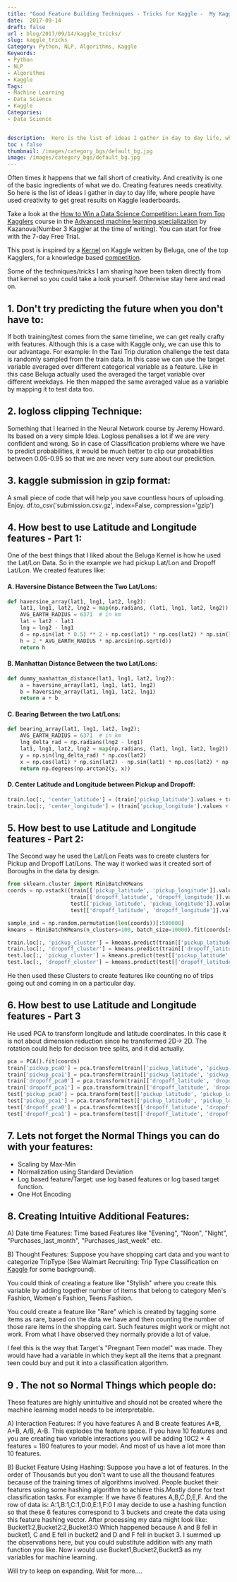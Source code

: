 ```yaml
---
title: "Good Feature Building Techniques - Tricks for Kaggle -  My Kaggle Code Repository"
date:  2017-09-14
draft: false
url : blog/2017/09/14/kaggle_tricks/
slug: kaggle_tricks
Category: Python, NLP, Algorithms, Kaggle
Keywords:
- Python
- NLP
- Algorithms
- Kaggle
Tags:
- Machine Learning
- Data Science
- Kaggle
Categories:
- Data Science


description:  Here is the list of ideas I gather in day to day life, where people have used creativity to get great results on Kaggle
toc : false
thumbnail: /images/category_bgs/default_bg.jpg
image: /images/category_bgs/default_bg.jpg
---
```


Often times it happens that we fall short of creativity. And creativity is one of the basic ingredients of what we do. Creating features needs creativity. So here is the list of ideas I gather in day to day life, where people have used creativity to get great results on Kaggle leaderboards.

Take a look at the [How to Win a Data Science Competition: Learn from Top Kagglers](https://imp.i384100.net/kjX9md) course in the [Advanced machine learning specialization](https://imp.i384100.net/kjX9md) by Kazanova(Number 3 Kaggler at the time of writing). You can start for free with the 7-day Free Trial.


This post is inspired by a [Kernel](https://www.kaggle.com/gaborfodor/from-eda-to-the-top-lb-0-368) on Kaggle written by Beluga, one of the top Kagglers, for a knowledge based [competition](https://www.kaggle.com/c/nyc-taxi-trip-duration).

Some of the techniques/tricks I am sharing have been taken directly from that kernel so you could take a look yourself.
Otherwise stay here and read on.

## 1. Don't try predicting the future when you don't have to:

If both training/test comes from the same timeline, we can get really crafty with features. Although this is a case with Kaggle only, we can use this to our advantage. For example: In the Taxi Trip duration challenge the test data is randomly sampled from the train data. In this case we can use the target variable averaged over different categorical variable as a feature. Like in this case Beluga actually used the averaged the target variable over different weekdays. He then mapped the same averaged value as a variable by mapping it to test data too.

## 2. logloss clipping Technique:

Something that I learned in the Neural Network course by Jeremy Howard. Its based on a very simple Idea. Logloss penalises a lot if we are very confident and wrong. So in case of Classification problems where we have to predict probabilities, it would be much better to clip our probabilities between 0.05-0.95 so that we are never very sure about our prediction.

## 3. kaggle submission in gzip format:

A small piece of code that will help you save countless hours of uploading. Enjoy.
df.to_csv('submission.csv.gz', index=False, compression='gzip')

## 4. How best to use Latitude and Longitude features - Part 1:

One of the best things that I liked about the Beluga Kernel is how he used the Lat/Lon Data. So in the example we had pickup Lat/Lon and Dropoff Lat/Lon. We created features like:

#### A. Haversine Distance Between the Two Lat/Lons:

```py
def haversine_array(lat1, lng1, lat2, lng2):
    lat1, lng1, lat2, lng2 = map(np.radians, (lat1, lng1, lat2, lng2))
    AVG_EARTH_RADIUS = 6371  # in km
    lat = lat2 - lat1
    lng = lng2 - lng1
    d = np.sin(lat * 0.5) ** 2 + np.cos(lat1) * np.cos(lat2) * np.sin(lng * 0.5) ** 2
    h = 2 * AVG_EARTH_RADIUS * np.arcsin(np.sqrt(d))
    return h
```

#### B. Manhattan Distance Between the two Lat/Lons:

```py
def dummy_manhattan_distance(lat1, lng1, lat2, lng2):
    a = haversine_array(lat1, lng1, lat1, lng2)
    b = haversine_array(lat1, lng1, lat2, lng1)
    return a + b
```

#### C. Bearing Between the two Lat/Lons:

```py
def bearing_array(lat1, lng1, lat2, lng2):
    AVG_EARTH_RADIUS = 6371  # in km
    lng_delta_rad = np.radians(lng2 - lng1)
    lat1, lng1, lat2, lng2 = map(np.radians, (lat1, lng1, lat2, lng2))
    y = np.sin(lng_delta_rad) * np.cos(lat2)
    x = np.cos(lat1) * np.sin(lat2) - np.sin(lat1) * np.cos(lat2) * np.cos(lng_delta_rad)
    return np.degrees(np.arctan2(y, x))
```

#### D. Center Latitude and Longitude between Pickup and Dropoff:

```py
train.loc[:, 'center_latitude'] = (train['pickup_latitude'].values + train['dropoff_latitude'].values) / 2
train.loc[:, 'center_longitude'] = (train['pickup_longitude'].values + train['dropoff_longitude'].values) / 2
```

## 5. How best to use Latitude and Longitude features - Part 2:
The Second way he used the Lat/Lon Feats was to create clusters for Pickup and Dropoff Lat/Lons. The way it worked was it created sort of Boroughs in the data by design.

```py
from sklearn.cluster import MiniBatchKMeans
coords = np.vstack((train[['pickup_latitude', 'pickup_longitude']].values,
                    train[['dropoff_latitude', 'dropoff_longitude']].values,
                    test[['pickup_latitude', 'pickup_longitude']].values,
                    test[['dropoff_latitude', 'dropoff_longitude']].values))

sample_ind = np.random.permutation(len(coords))[:500000]
kmeans = MiniBatchKMeans(n_clusters=100, batch_size=10000).fit(coords[sample_ind])

train.loc[:, 'pickup_cluster'] = kmeans.predict(train[['pickup_latitude', 'pickup_longitude']])
train.loc[:, 'dropoff_cluster'] = kmeans.predict(train[['dropoff_latitude', 'dropoff_longitude']])
test.loc[:, 'pickup_cluster'] = kmeans.predict(test[['pickup_latitude', 'pickup_longitude']])
test.loc[:, 'dropoff_cluster'] = kmeans.predict(test[['dropoff_latitude', 'dropoff_longitude']])
```

He then used these Clusters to create features like counting no of trips going out and coming in on a particular day.

## 6. How best to use Latitude and Longitude features - Part 3

He used PCA to transform longitude and latitude coordinates. In this case it is not about dimension reduction since he transformed 2D-> 2D. The rotation could help for decision tree splits, and it did actually.

```py
pca = PCA().fit(coords)
train['pickup_pca0'] = pca.transform(train[['pickup_latitude', 'pickup_longitude']])[:, 0]
train['pickup_pca1'] = pca.transform(train[['pickup_latitude', 'pickup_longitude']])[:, 1]
train['dropoff_pca0'] = pca.transform(train[['dropoff_latitude', 'dropoff_longitude']])[:, 0]
train['dropoff_pca1'] = pca.transform(train[['dropoff_latitude', 'dropoff_longitude']])[:, 1]
test['pickup_pca0'] = pca.transform(test[['pickup_latitude', 'pickup_longitude']])[:, 0]
test['pickup_pca1'] = pca.transform(test[['pickup_latitude', 'pickup_longitude']])[:, 1]
test['dropoff_pca0'] = pca.transform(test[['dropoff_latitude', 'dropoff_longitude']])[:, 0]
test['dropoff_pca1'] = pca.transform(test[['dropoff_latitude', 'dropoff_longitude']])[:, 1]
```

## 7. Lets not forget the Normal Things you can do with your features:

- Scaling by Max-Min
- Normalization using Standard Deviation
- Log based feature/Target: use log based features or log based target function.
- One Hot Encoding

## 8. Creating Intuitive Additional Features:

A) Date time Features: Time based Features like "Evening", "Noon", "Night", "Purchases_last_month", "Purchases_last_week" etc.

B) Thought Features: Suppose you have shopping cart data and you want to categorize TripType (See Walmart Recruiting: Trip Type Classification on [Kaggle](https://www.kaggle.com/c/walmart-recruiting-trip-type-classification/) for some background).

You could think of creating a feature like "Stylish" where you create this variable by adding together number of items that belong to category Men's Fashion, Women's Fashion, Teens Fashion.

You could create a feature like "Rare" which is created by tagging some items as rare, based on the data we have and then counting the number of those rare items in the shopping cart. Such features might work or might not work. From what I have observed they normally provide a lot of value.

I feel this is the way that Target's "Pregnant Teen model" was made. They would have had a variable in which they kept all the items that a pregnant teen could buy and put it into a classification algorithm.

## 9 . The not so Normal Things which people do:

These features are highly unintuitive and should not be created where the machine learning model needs to be interpretable.

A) Interaction Features: If you have features A and B create features A*B, A+B, A/B, A-B. This explodes the feature space. If you have 10 features and you are creating two variable interactions you will be adding 10C2 * 4  features = 180 features to your model. And most of us have a lot more than 10 features.

B) Bucket Feature Using Hashing: Suppose you have a lot of features. In the order of Thousands but you don't want to use all the thousand features because of the training times of algorithms involved. People bucket their features using some hashing algorithm to achieve this.Mostly done for text classification tasks.
For example:
If we have 6 features A,B,C,D,E,F.
And the row of data is:
A:1,B:1,C:1,D:0,E:1,F:0
I may decide to use a hashing function so that these 6 features correspond to 3 buckets and create the data using this feature hashing vector.
After processing my data might look like:
Bucket1:2,Bucket2:2,Bucket3:0
Which happened because A and B fell in bucket1, C and E fell in bucket2 and D and F fell in bucket 3. I summed up the observations here, but you could substitute addition with any math function you like.
Now i would use Bucket1,Bucket2,Bucket3 as my variables for machine learning.


Will try to keep on expanding. Wait for more....

